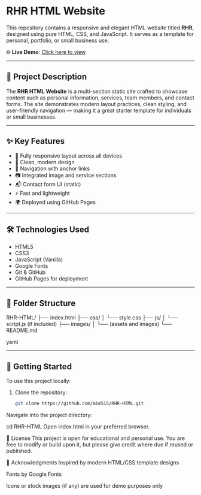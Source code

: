 # RHR HTML Website

This repository contains a responsive and elegant HTML website titled **RHR**, designed using pure HTML, CSS, and JavaScript. It serves as a template for personal, portfolio, or small business use.

🌐 **Live Demo**: [Click here to view](https://mim515.github.io/RHR-HTML/)

---

## 📌 Project Description

The **RHR HTML Website** is a multi-section static site crafted to showcase content such as personal information, services, team members, and contact forms. The site demonstrates modern layout practices, clean styling, and user-friendly navigation — making it a great starter template for individuals or small businesses.

---

## ✨ Key Features

- 📱 Fully responsive layout across all devices  
- 🎨 Clean, modern design  
- 🔗 Navigation with anchor links  
- 📷 Integrated image and service sections  
- 📬 Contact form UI (static)  
- ⚡ Fast and lightweight  
- 🌍 Deployed using GitHub Pages

---

## 🛠️ Technologies Used

- HTML5  
- CSS3  
- JavaScript (Vanilla)  
- Google Fonts  
- Git & GitHub  
- GitHub Pages for deployment

---

## 📁 Folder Structure

RHR-HTML/
├── index.html
├── css/
│ └── style.css
├── js/
│ └── script.js (if included)
├── images/
│ └── (assets and images)
└── README.md

yaml


---

## 🚀 Getting Started

To use this project locally:

1. Clone the repository:
   ```bash
   git clone https://github.com/mim515/RHR-HTML.git
Navigate into the project directory:


cd RHR-HTML
Open index.html in your preferred browser.

📄 License
This project is open for educational and personal use. You are free to modify or build upon it, but please give credit where due if reused or published.

🙏 Acknowledgments
Inspired by modern HTML/CSS template designs

Fonts by Google Fonts

Icons or stock images (if any) are used for demo purposes only


 
